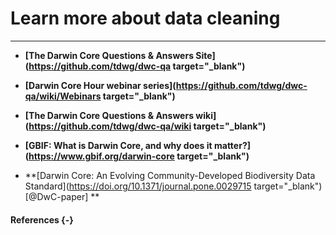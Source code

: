 # Learn more about data cleaning

***

* **[The Darwin Core Questions & Answers Site](https://github.com/tdwg/dwc-qa target="_blank")**

* **[Darwin Core Hour webinar series](https://github.com/tdwg/dwc-qa/wiki/Webinars target="_blank")**

* **[The Darwin Core Questions & Answers wiki](https://github.com/tdwg/dwc-qa/wiki target="_blank")**

* **[GBIF: What is Darwin Core, and why does it matter?](https://www.gbif.org/darwin-core target="_blank")**

* **[Darwin Core: An Evolving Community-Developed Biodiversity Data Standard](https://doi.org/10.1371/journal.pone.0029715 target="_blank") [@DwC-paper] **

#### References {-}
